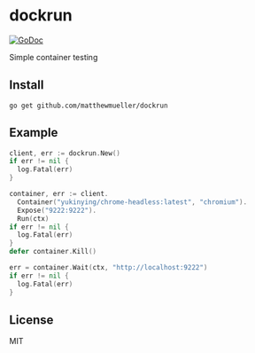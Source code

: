 # dockrun

[![GoDoc](https://godoc.org/matthewmueller/dockrun?status.svg)](https://godoc.org/github.com/matthewmueller/dockrun)

Simple container testing

## Install

```
go get github.com/matthewmueller/dockrun
```

## Example

```go
client, err := dockrun.New()
if err != nil {
  log.Fatal(err)
}

container, err := client.
  Container("yukinying/chrome-headless:latest", "chromium").
  Expose("9222:9222").
  Run(ctx)
if err != nil {
  log.Fatal(err)
}
defer container.Kill()

err = container.Wait(ctx, "http://localhost:9222")
if err != nil {
  log.Fatal(err)
}
```

## License 

MIT